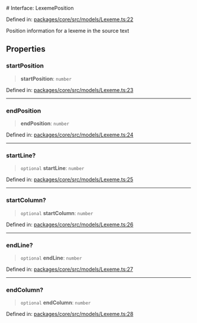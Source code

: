 <div v-pre>
# Interface: LexemePosition

Defined in: [packages/core/src/models/Lexeme.ts:22](https://github.com/mk3008/rawsql-ts/blob/3b53f17d700cf976ce5c49b674a04b41eeb14c40/packages/core/src/models/Lexeme.ts#L22)

Position information for a lexeme in the source text

## Properties

### startPosition

> **startPosition**: `number`

Defined in: [packages/core/src/models/Lexeme.ts:23](https://github.com/mk3008/rawsql-ts/blob/3b53f17d700cf976ce5c49b674a04b41eeb14c40/packages/core/src/models/Lexeme.ts#L23)

***

### endPosition

> **endPosition**: `number`

Defined in: [packages/core/src/models/Lexeme.ts:24](https://github.com/mk3008/rawsql-ts/blob/3b53f17d700cf976ce5c49b674a04b41eeb14c40/packages/core/src/models/Lexeme.ts#L24)

***

### startLine?

> `optional` **startLine**: `number`

Defined in: [packages/core/src/models/Lexeme.ts:25](https://github.com/mk3008/rawsql-ts/blob/3b53f17d700cf976ce5c49b674a04b41eeb14c40/packages/core/src/models/Lexeme.ts#L25)

***

### startColumn?

> `optional` **startColumn**: `number`

Defined in: [packages/core/src/models/Lexeme.ts:26](https://github.com/mk3008/rawsql-ts/blob/3b53f17d700cf976ce5c49b674a04b41eeb14c40/packages/core/src/models/Lexeme.ts#L26)

***

### endLine?

> `optional` **endLine**: `number`

Defined in: [packages/core/src/models/Lexeme.ts:27](https://github.com/mk3008/rawsql-ts/blob/3b53f17d700cf976ce5c49b674a04b41eeb14c40/packages/core/src/models/Lexeme.ts#L27)

***

### endColumn?

> `optional` **endColumn**: `number`

Defined in: [packages/core/src/models/Lexeme.ts:28](https://github.com/mk3008/rawsql-ts/blob/3b53f17d700cf976ce5c49b674a04b41eeb14c40/packages/core/src/models/Lexeme.ts#L28)
</div>
